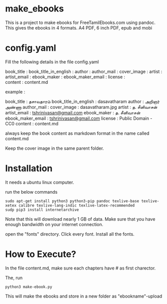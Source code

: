 # make_ebooks

This is a project to make ebooks for FreeTamilEbooks.com using pandoc.
This gives the ebooks in 4 formats. A4 PDF, 6 inch PDF, epub and mobi

# config.yaml

Fill the following details in the file config.yaml

book_title : 
book_title_in_english : 
author : 
author_mail : 
cover_image : 
artist : 
artist_email : 
ebook_maker : 
ebook_maker_email : 
license :  
content : content.md



example :

book_title : தசாவதாரம்
book_title_in_english : dasavatharam
author : அறிஞர் அண்ணா
author_mail : 
cover_image : dasavatharam.jpg
artist : த. சீனிவாசன்
artist_email : tshrinivasan@gmail.com
ebook_maker : த. சீனிவாசன்
ebook_maker_email : tshrinivasan@gmail.com
license : Public Domain - CC0 
content : content.md



always keep the book content as markdown format in the name called content.md

Keep the cover image in the same parent folder.


# Installation

It needs a ubuntu linux computer.


run the below commands

```
sudo apt-get install python3 python3-pip pandoc texlive-base texlive-xetex calibre texlive-lang-indic texlive-latex-recommended 
sudp pip3 install internetarchive
```


Note that this will download nearly 1 GB of data.
Make sure that you have enough bandwidth on your internet connection.




open the "fonts" directory.
Click every font.
Install all the fonts.


# How to Execute?

In the file content.md, make sure each chapters have # as first charector.

The, run 

```
python3 make-ebook.py
```


This will make the ebooks and store in a new folder as "ebookname"-upload




